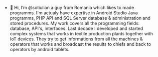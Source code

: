 - 👋 Hi, I’m @sotiulian a guy from Romania which likes to made programms. I'm actualy have expertise in Android Studio Java programms, PHP API and SQL Server database & administration and stored procedures.
My work covers all the programming fields: database, API's, interfaces. Last decade I developed and started complex systems that works in textile production plants together with IoT devices. They try to get informations from all the machines & operators that works and broadcast the results to chiefs and back to operators by android tablets.
